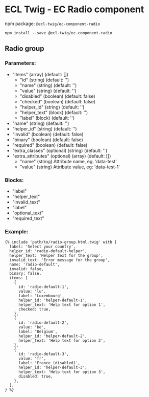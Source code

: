 # ECL Twig - EC Radio component

npm package: `@ecl-twig/ec-component-radio`

```shell
npm install --save @ecl-twig/ec-component-radio
```

## Radio group

### Parameters:

- "items" (array) (default: [])
  - "id" (string) (default: '')
  - "name" (string) (default: '')
  - "value" (string) (default: '')
  - "disabled" (boolean) (default: false)
  - "checked" (boolean) (default: false)
  - "helper_id" (string) (default: '')
  - "helper_text" (block) (default: '')
  - "label" (block) (default: '')
- "name" (string) (default: '')
- "helper_id" (string) (default: '')
- "invalid" (boolean) (default: false)
- "binary" (boolean) (default: false)
- "required" (boolean) (default: false)
- "extra_classes" (optional) (string) (default: '')
- "extra_attributes" (optional) (array) (default: [])
  - "name" (string) Attribute name, eg. 'data-test'
  - "value" (string) Attribute value, eg: 'data-test-1'

### Blocks:

- "label"
- "helper_text"
- "invalid_text"
- "label"
- "optional_text"
- "required_text"

### Example:

<!-- prettier-ignore -->
```twig
{% include 'path/to/radio-group.html.twig' with { 
  label: 'Select your country', 
  helper_id: 'radio-default-helper', 
  helper_text: 'Helper text for the group', 
  invalid_text: 'Error message for the group', 
  name: 'radio-default', 
  invalid: false, 
  binary: false, 
  items: [ 
    { 
      id: 'radio-default-1', 
      value: 'lu', 
      label: 'Luxembourg', 
      helper_id: 'helper-default-1', 
      helper_text: 'Help text for option 1', 
      checked: true, 
    }, 
    { 
      id: 'radio-default-2', 
      value: 'be', 
      label: 'Belgium', 
      helper_id: 'helper-default-2', 
      helper_text: 'Help text for option 2', 
    }, 
    { 
      id: 'radio-default-3', 
      value: 'fr', 
      label: 'France (disabled)', 
      helper_id: 'helper-default-3', 
      helper_text: 'Help text for option 3', 
      disabled: true, 
    }, 
  ], 
} %}
```

